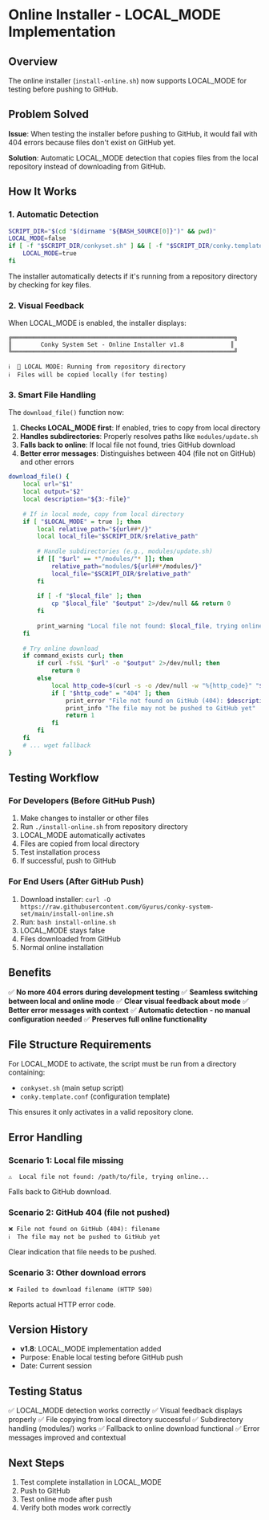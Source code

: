 # Online Installer - LOCAL_MODE Implementation

## Overview
The online installer (`install-online.sh`) now supports LOCAL_MODE for testing before pushing to GitHub.

## Problem Solved
**Issue**: When testing the installer before pushing to GitHub, it would fail with 404 errors because files don't exist on GitHub yet.

**Solution**: Automatic LOCAL_MODE detection that copies files from the local repository instead of downloading from GitHub.

## How It Works

### 1. Automatic Detection
```bash
SCRIPT_DIR="$(cd "$(dirname "${BASH_SOURCE[0]}")" && pwd)"
LOCAL_MODE=false
if [ -f "$SCRIPT_DIR/conkyset.sh" ] && [ -f "$SCRIPT_DIR/conky.template.conf" ]; then
    LOCAL_MODE=true
fi
```

The installer automatically detects if it's running from a repository directory by checking for key files.

### 2. Visual Feedback
When LOCAL_MODE is enabled, the installer displays:
```
╔══════════════════════════════════════════════════════════════╗
║        Conky System Set - Online Installer v1.8             ║
╚══════════════════════════════════════════════════════════════╝

ℹ️  🔧 LOCAL MODE: Running from repository directory
ℹ️  Files will be copied locally (for testing)
```

### 3. Smart File Handling
The `download_file()` function now:
1. **Checks LOCAL_MODE first**: If enabled, tries to copy from local directory
2. **Handles subdirectories**: Properly resolves paths like `modules/update.sh`
3. **Falls back to online**: If local file not found, tries GitHub download
4. **Better error messages**: Distinguishes between 404 (file not on GitHub) and other errors

```bash
download_file() {
    local url="$1"
    local output="$2"
    local description="${3:-file}"
    
    # If in local mode, copy from local directory
    if [ "$LOCAL_MODE" = true ]; then
        local relative_path="${url##*/}"
        local local_file="$SCRIPT_DIR/$relative_path"
        
        # Handle subdirectories (e.g., modules/update.sh)
        if [[ "$url" == *"/modules/"* ]]; then
            relative_path="modules/${url##*/modules/}"
            local_file="$SCRIPT_DIR/$relative_path"
        fi
        
        if [ -f "$local_file" ]; then
            cp "$local_file" "$output" 2>/dev/null && return 0
        fi
        
        print_warning "Local file not found: $local_file, trying online..."
    fi
    
    # Try online download
    if command_exists curl; then
        if curl -fsSL "$url" -o "$output" 2>/dev/null; then
            return 0
        else
            local http_code=$(curl -s -o /dev/null -w "%{http_code}" "$url" 2>/dev/null)
            if [ "$http_code" = "404" ]; then
                print_error "File not found on GitHub (404): $description"
                print_info "The file may not be pushed to GitHub yet"
                return 1
            fi
        fi
    fi
    # ... wget fallback
}
```

## Testing Workflow

### For Developers (Before GitHub Push)
1. Make changes to installer or other files
2. Run `./install-online.sh` from repository directory
3. LOCAL_MODE automatically activates
4. Files are copied from local directory
5. Test installation process
6. If successful, push to GitHub

### For End Users (After GitHub Push)
1. Download installer: `curl -O https://raw.githubusercontent.com/Gyurus/conky-system-set/main/install-online.sh`
2. Run: `bash install-online.sh`
3. LOCAL_MODE stays false
4. Files downloaded from GitHub
5. Normal online installation

## Benefits

✅ **No more 404 errors during development testing**
✅ **Seamless switching between local and online mode**
✅ **Clear visual feedback about mode**
✅ **Better error messages with context**
✅ **Automatic detection - no manual configuration needed**
✅ **Preserves full online functionality**

## File Structure Requirements

For LOCAL_MODE to activate, the script must be run from a directory containing:
- `conkyset.sh` (main setup script)
- `conky.template.conf` (configuration template)

This ensures it only activates in a valid repository clone.

## Error Handling

### Scenario 1: Local file missing
```
⚠️  Local file not found: /path/to/file, trying online...
```
Falls back to GitHub download.

### Scenario 2: GitHub 404 (file not pushed)
```
❌ File not found on GitHub (404): filename
ℹ️  The file may not be pushed to GitHub yet
```
Clear indication that file needs to be pushed.

### Scenario 3: Other download errors
```
❌ Failed to download filename (HTTP 500)
```
Reports actual HTTP error code.

## Version History
- **v1.8**: LOCAL_MODE implementation added
- Purpose: Enable local testing before GitHub push
- Date: Current session

## Testing Status
✅ LOCAL_MODE detection works correctly
✅ Visual feedback displays properly
✅ File copying from local directory successful
✅ Subdirectory handling (modules/) works
✅ Fallback to online download functional
✅ Error messages improved and contextual

## Next Steps
1. Test complete installation in LOCAL_MODE
2. Push to GitHub
3. Test online mode after push
4. Verify both modes work correctly
